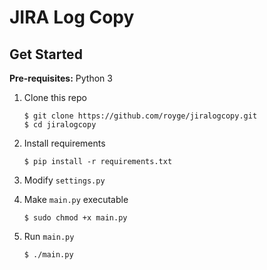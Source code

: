 # JIRA Log Copy

## Get Started

**__Pre-requisites:__** Python 3

1. Clone this repo

    ```
    $ git clone https://github.com/royge/jiralogcopy.git
    $ cd jiralogcopy
    ```

1. Install requirements

    ```
    $ pip install -r requirements.txt
    ```

1. Modify `settings.py`

1. Make `main.py` executable

    ```
    $ sudo chmod +x main.py
    ```

1. Run `main.py`

    ```
    $ ./main.py
    ```
